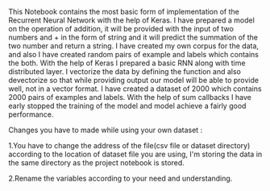 This Notebook contains the most basic form of implementation of the Recurrent Neural Network with the help of Keras. I have prepared a model on the operation of addition, it will be provided with the input of two numbers and + in the form of string and it will predict the summation of the two number and return a string. I have created my own corpus for the data, and also I have created random pairs of example and labels which contains the both. With the help of Keras I prepared a basic RNN along with time distributed layer. I vectorize the data by defining the function and also devectorize so that while providing output our model will be able to provide well, not in a vector format. I have created a dataset of 2000 which contains 2000 pairs of examples and labels. With the help of sum callbacks I have early stopped the training of the model and model achieve a fairly good performance.

Changes you have to made while using your own dataset :

1.You have to change the address of the file(csv file or dataset directory) according to the location of dataset file you are using, I'm storing the data in the same directory as the project notebook is stored.

2.Rename the variables according to your need and understanding.
